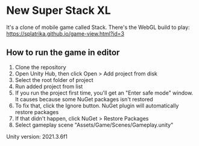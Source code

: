 # New Super Stack XL

It's a clone of mobile game called Stack.
There's the WebGL build to play: https://splatrika.github.io/game-view.html?id=3

## How to run the game in editor

1. Clone the repository
2. Open Unity Hub, then click Open > Add project from disk
3. Select the root folder of project
4. Run added project from list
5. If you run the project first time, you'll get an "Enter safe mode" window. It causes because some NuGet packages isn't restored
6. To fix that, click the Ignore button. NuGet plugin will automatically restore packages
7. If that didn't happen, click NuGet > Restore Packages
8. Select gameplay scene "Assets/Game/Scenes/Gameplay.unity"

Unity version: 2021.3.6f1
